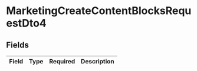# MarketingCreateContentBlocksRequestDto4


## Fields

| Field       | Type        | Required    | Description |
| ----------- | ----------- | ----------- | ----------- |